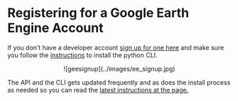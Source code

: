 # Registering for a Google Earth Engine Account
If you don’t have a developer account [sign up for one here](https://signup.earthengine.google.com/) and make sure you follow the [instructions](https://developers.google.com/earth-engine/python_install_manual) to install the python CLI.

<center>![geesignup](../images/ee_signup.jpg)</center>

The API and the CLI gets updated frequently and as does the install process as needed so you can read the [latest instructions at the page.](https://developers.google.com/earth-engine/command_line)
